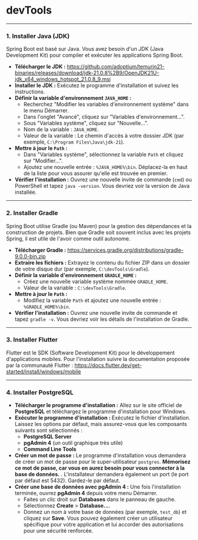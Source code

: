 # devTools
-----

### **1. Installer Java (JDK)**

Spring Boot est basé sur Java. Vous avez besoin d'un JDK (Java Development Kit) pour compiler et exécuter les applications Spring Boot.

  * **Télécharger le JDK :**  https://github.com/adoptium/temurin21-binaries/releases/download/jdk-21.0.8%2B9/OpenJDK21U-jdk_x64_windows_hotspot_21.0.8_9.msi
  * **Installer le JDK :** Exécutez le programme d'installation et suivez les instructions.
  * **Définir la variable d'environnement `JAVA_HOME` :**
      * Recherchez "Modifier les variables d'environnement système" dans le menu Démarrer.
      * Dans l'onglet "Avancé", cliquez sur "Variables d'environnement...".
      * Sous "Variables système", cliquez sur "Nouvelle...".
      * Nom de la variable : `JAVA_HOME`.
      * Valeur de la variable : Le chemin d'accès à votre dossier JDK (par exemple, `C:\Program Files\Java\jdk-21`).
  * **Mettre à jour le `Path` :**
      * Dans "Variables système", sélectionnez la variable `Path` et cliquez sur "Modifier...".
      * Ajoutez une nouvelle entrée : `%JAVA_HOME%\bin`. Déplacez-la en haut de la liste pour vous assurer qu'elle est trouvée en premier.
  * **Vérifier l'installation :** Ouvrez une nouvelle invite de commande (`cmd`) ou PowerShell et tapez `java -version`. Vous devriez voir la version de Java installée.

-----

### **2. Installer Gradle**

Spring Boot utilise Gradle (ou Maven) pour la gestion des dépendances et la construction de projets. Bien que Gradle soit souvent inclus avec les projets Spring, il est utile de l'avoir comme outil autonome.

  * **Télécharger Gradle :** https://services.gradle.org/distributions/gradle-9.0.0-bin.zip
  * **Extraire les fichiers :** Extrayez le contenu du fichier ZIP dans un dossier de votre disque dur (par exemple, `C:\devTools\Gradle`).
  * **Définir la variable d'environnement `GRADLE_HOME` :**
      * Créez une nouvelle variable système nommée `GRADLE_HOME`.
      * Valeur de la variable : `C:\devTools\Gradle`.
  * **Mettre à jour le `Path` :**
      * Modifiez la variable `Path` et ajoutez une nouvelle entrée : `%GRADLE_HOME%\bin`.
  * **Vérifier l'installation :** Ouvrez une nouvelle invite de commande et tapez `gradle -v`. Vous devriez voir les détails de l'installation de Gradle.

-----

### **3. Installer Flutter**

Flutter est le SDK (Software Development Kit) pour le développement d'applications mobiles.
Pour l'installation suivre la documentation proposée par la communauté Flutter : https://docs.flutter.dev/get-started/install/windows/mobile

-----

### **4. Installer PostgreSQL**

  * **Télécharger le programme d'installation :** Allez sur le site officiel de **PostgreSQL** et téléchargez le programme d'installation pour Windows.
  * **Exécuter le programme d'installation :** Exécutez le fichier d'installation. Laissez les options par défaut, mais assurez-vous que les composants suivants sont sélectionnés :
      * **PostgreSQL Server**
      * **pgAdmin 4** (un outil graphique très utile)
      * **Command Line Tools**
  * **Créer un mot de passe :** Le programme d'installation vous demandera de créer un mot de passe pour le super-utilisateur `postgres`. **Mémorisez ce mot de passe, car vous en aurez besoin pour vous connecter à la base de données.** . L'installateur demandera également un port (le port par défaut est 5432). Gardez-le par défaut.
  * **Créer une base de données avec pgAdmin 4 :** Une fois l'installation terminée, ouvrez **pgAdmin 4** depuis votre menu Démarrer.
      * Faites un clic droit sur **Databases** dans le panneau de gauche.
      * Sélectionnez **Create** \> **Database...**.
      * Donnez un nom à votre base de données (par exemple, `test_db`) et cliquez sur **Save**. Vous pouvez également créer un utilisateur spécifique pour votre application et lui accorder des autorisations pour une sécurité renforcée.
